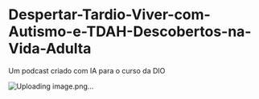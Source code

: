 # Despertar-Tardio-Viver-com-Autismo-e-TDAH-Descobertos-na-Vida-Adulta
Um podcast criado com IA para o curso da DIO

![Uploading image.png…]()
